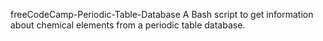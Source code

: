 freeCodeCamp-Periodic-Table-Database
A Bash script to get information about chemical elements from a periodic table database.
